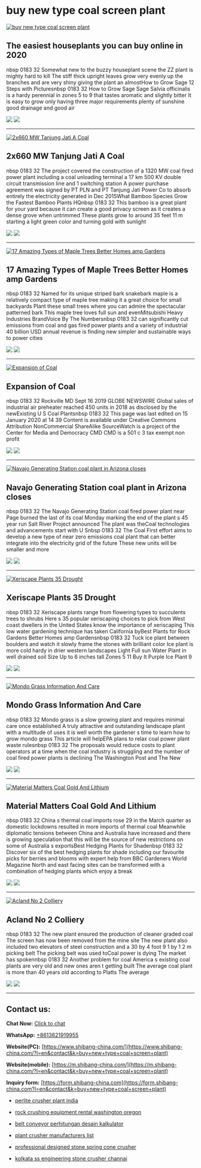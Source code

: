 # buy new type coal screen plant

<a href="https://swt.shibang-china.com/?l=en&img&k=buy+new+type+coal+screen+plant" target="_blank">![buy new type coal screen plant](http://static.shibang-china.com/all-800x300/733.jpg)</a>

## The easiest houseplants you can buy online in 2020
nbsp 0183 32 Somewhat new to the buzzy houseplant scene the ZZ plant is mighty hard to kill The stiff thick upright leaves grow very evenly up the branches and are very shiny giving the plant an almostHow to Grow Sage 12 Steps with Picturesnbsp 0183 32 How to Grow Sage Sage Salvia officinalis is a hardy perennial in zones 5 to 9 that tastes aromatic and slightly bitter It is easy to grow only having three major requirements plenty of sunshine good drainage and good air


<a href="https://whatsapp.shibangsoft.com/WhatsApp.php" target="_blank" title="WhatsApp">![](http://static.shibang-china.com/icon/whatsapp.png)</a> <a href="https://swt.shibang-china.com/?l=en&icon&k=buy+new+type+coal+screen+plant" target="_blank">![](http://static.shibang-china.com/icon/chat-en.png)</a>

---

<a href="https://swt.shibang-china.com/?l=en&img&k=buy+new+type+coal+screen+plant" target="_blank">![2x660 MW Tanjung Jati A Coal](http://static.shibang-china.com/all-800x300/538.jpg)</a>

## 2x660 MW Tanjung Jati A Coal
nbsp 0183 32 The project covered the construction of a 1320 MW coal fired power plant including a coal unloading terminal a 17 km 500 KV double circuit transmission line and 1 switching station A power purchase agreement was signed by PT PLN and PT Tanjung Jati Power Co to absorb entirely the electricity generated in Dec 2015What Bamboo Species Grow the Fastest Bamboo Plants HQnbsp 0183 32 This bamboo is a great plant for your yard because it can create a good privacy screen as it creates a dense grove when untrimmed These plants grow to around 35 feet 11 m starting a light green color and turning gold with sunlight


<a href="https://whatsapp.shibangsoft.com/WhatsApp.php" target="_blank" title="WhatsApp">![](http://static.shibang-china.com/icon/whatsapp.png)</a> <a href="https://swt.shibang-china.com/?l=en&icon&k=buy+new+type+coal+screen+plant" target="_blank">![](http://static.shibang-china.com/icon/chat-en.png)</a>

---

<a href="https://swt.shibang-china.com/?l=en&img&k=buy+new+type+coal+screen+plant" target="_blank">![17 Amazing Types of Maple Trees Better Homes amp Gardens](http://static.shibang-china.com/all-800x300/725.jpg)</a>

## 17 Amazing Types of Maple Trees Better Homes amp Gardens
nbsp 0183 32 Named for its unique striped bark snakebark maple is a relatively compact type of maple tree making it a great choice for small backyards Plant these small trees where you can admire the spectacular patterned bark This maple tree loves full sun and evenMitsubishi Heavy Industries BrandVoice By The Numbersnbsp 0183 32 can significantly cut emissions from coal and gas fired power plants and a variety of industrial 40 billion USD annual revenue is finding new simpler and sustainable ways to power cities


<a href="https://whatsapp.shibangsoft.com/WhatsApp.php" target="_blank" title="WhatsApp">![](http://static.shibang-china.com/icon/whatsapp.png)</a> <a href="https://swt.shibang-china.com/?l=en&icon&k=buy+new+type+coal+screen+plant" target="_blank">![](http://static.shibang-china.com/icon/chat-en.png)</a>

---

<a href="https://swt.shibang-china.com/?l=en&img&k=buy+new+type+coal+screen+plant" target="_blank">![Expansion of Coal](http://static.shibang-china.com/all-800x300/559.jpg)</a>

## Expansion of Coal
nbsp 0183 32 Rockville MD Sept 16 2019 GLOBE NEWSWIRE Global sales of industrial air preheater reached 450 units in 2018 as disclosed by the newExisting U S Coal Plantsnbsp 0183 32 This page was last edited on 15 January 2020 at 14 39 Content is available under Creative Commons Attribution NonCommercial ShareAlike SourceWatch is a project of the Center for Media and Democracy CMD CMD is a 501 c 3 tax exempt non profit


<a href="https://whatsapp.shibangsoft.com/WhatsApp.php" target="_blank" title="WhatsApp">![](http://static.shibang-china.com/icon/whatsapp.png)</a> <a href="https://swt.shibang-china.com/?l=en&icon&k=buy+new+type+coal+screen+plant" target="_blank">![](http://static.shibang-china.com/icon/chat-en.png)</a>

---

<a href="https://swt.shibang-china.com/?l=en&img&k=buy+new+type+coal+screen+plant" target="_blank">![Navajo Generating Station coal plant in Arizona closes](http://static.shibang-china.com/all-800x300/1436.jpg)</a>

## Navajo Generating Station coal plant in Arizona closes
nbsp 0183 32 The Navajo Generating Station coal fired power plant near Page burned the last of its coal Monday marking the end of the plant s 45 year run Salt River Project announced The plant was theCoal technologies and advancements start with U Snbsp 0183 32 The Coal First effort aims to develop a new type of near zero emissions coal plant that can better integrate into the electricity grid of the future These new units will be smaller and more


<a href="https://whatsapp.shibangsoft.com/WhatsApp.php" target="_blank" title="WhatsApp">![](http://static.shibang-china.com/icon/whatsapp.png)</a> <a href="https://swt.shibang-china.com/?l=en&icon&k=buy+new+type+coal+screen+plant" target="_blank">![](http://static.shibang-china.com/icon/chat-en.png)</a>

---

<a href="https://swt.shibang-china.com/?l=en&img&k=buy+new+type+coal+screen+plant" target="_blank">![Xeriscape Plants 35 Drought](http://static.shibang-china.com/all-800x300/1368.jpg)</a>

## Xeriscape Plants 35 Drought
nbsp 0183 32 Xeriscape plants range from flowering types to succulents trees to shrubs Here s 35 popular xeriscaping choices to pick from West coast dwellers in the United States know the importance of xeriscaping This low water gardening technique has taken California byBest Plants for Rock Gardens Better Homes amp Gardensnbsp 0183 32 Tuck ice plant between boulders and watch it slowly frame the stones with brilliant color Ice plant is more cold hardy in drier western landscapes Light Full sun Water Plant in well drained soil Size Up to 6 inches tall Zones 5 11 Buy It Purple Ice Plant 9


<a href="https://whatsapp.shibangsoft.com/WhatsApp.php" target="_blank" title="WhatsApp">![](http://static.shibang-china.com/icon/whatsapp.png)</a> <a href="https://swt.shibang-china.com/?l=en&icon&k=buy+new+type+coal+screen+plant" target="_blank">![](http://static.shibang-china.com/icon/chat-en.png)</a>

---

<a href="https://swt.shibang-china.com/?l=en&img&k=buy+new+type+coal+screen+plant" target="_blank">![Mondo Grass Information And Care](http://static.shibang-china.com/all-800x300/1301.jpg)</a>

## Mondo Grass Information And Care
nbsp 0183 32 Mondo grass is a slow growing plant and requires minimal care once established A truly attractive and outstanding landscape plant with a multitude of uses it is well worth the gardener s time to learn how to grow mondo grass This article will helpEPA plans to relax coal power plant waste rulesnbsp 0183 32 The proposals would reduce costs to plant operators at a time when the coal industry is struggling and the number of coal fired power plants is declining The Washington Post and The New


<a href="https://whatsapp.shibangsoft.com/WhatsApp.php" target="_blank" title="WhatsApp">![](http://static.shibang-china.com/icon/whatsapp.png)</a> <a href="https://swt.shibang-china.com/?l=en&icon&k=buy+new+type+coal+screen+plant" target="_blank">![](http://static.shibang-china.com/icon/chat-en.png)</a>

---

<a href="https://swt.shibang-china.com/?l=en&img&k=buy+new+type+coal+screen+plant" target="_blank">![Material Matters Coal Gold And Lithium](http://static.shibang-china.com/all-800x300/528.jpg)</a>

## Material Matters Coal Gold And Lithium
nbsp 0183 32 China s thermal coal imports rose 29 in the March quarter as domestic lockdowns resulted in more imports of thermal coal Meanwhile diplomatic tensions between China and Australia have increased and there is growing speculation that this will be the source of new restrictions on some of Australia s exportsBest Hedging Plants for Shadenbsp 0183 32 Discover six of the best hedging plants for shade including our favourite picks for berries and blooms with expert help from BBC Gardeners World Magazine North and east facing sites can be transformed with a combination of hedging plants which enjoy a break


<a href="https://whatsapp.shibangsoft.com/WhatsApp.php" target="_blank" title="WhatsApp">![](http://static.shibang-china.com/icon/whatsapp.png)</a> <a href="https://swt.shibang-china.com/?l=en&icon&k=buy+new+type+coal+screen+plant" target="_blank">![](http://static.shibang-china.com/icon/chat-en.png)</a>

---

<a href="https://swt.shibang-china.com/?l=en&img&k=buy+new+type+coal+screen+plant" target="_blank">![Acland No 2 Colliery](http://static.shibang-china.com/all-800x300/312.jpg)</a>

## Acland No 2 Colliery
nbsp 0183 32 The new plant ensured the production of cleaner graded coal The screen has now been removed from the mine site The new plant also included two elevators of steel construction and a 30 by 4 foot 9 1 by 1 2 m picking belt The picking belt was used toCoal power is dying The market has spokennbsp 0183 32 Another problem for coal America s existing coal plants are very old and new ones aren t getting built The average coal plant is more than 40 years old according to Platts The average


<a href="https://whatsapp.shibangsoft.com/WhatsApp.php" target="_blank" title="WhatsApp">![](http://static.shibang-china.com/icon/whatsapp.png)</a> <a href="https://swt.shibang-china.com/?l=en&icon&k=buy+new+type+coal+screen+plant" target="_blank">![](http://static.shibang-china.com/icon/chat-en.png)</a>

---
## Contact us:

**Chat Now:** [Click to chat](https://swt.shibang-china.com?l=en&contact&k=buy+new+type+coal+screen+plant)

**WhatsApp:**  [+8613621919955](https://whatsapp.shibangsoft.com/WhatsApp.php)

**Website(PC):** [https://www.shibang-china.com/](https://www.shibang-china.com/?l=en&contact&k=buy+new+type+coal+screen+plant)

**Website(mobile):** [https://m.shibang-china.com/](https://m.shibang-china.com/?l=en&contact&k=buy+new+type+coal+screen+plant)

**Inquiry form:** [https://form.shibang-china.com](https://form.shibang-china.com?l=en&contact&k=buy+new+type+coal+screen+plant)

* [perlite crusher plant india](../170/perlite%20crusher%20plant%20india.md)

* [rock crushing equipment rental washington oregon](../161/rock%20crushing%20equipment%20rental%20washington%20oregon.md)

* [belt conveyor perhitungan desain kalkulator](../161/belt%20conveyor%20perhitungan%20desain%20kalkulator.md)

* [plant crusher manufacturers list](../167/plant%20crusher%20manufacturers%20list.md)

* [professional designed stone spring cone crusher](../167/professional%20designed%20stone%20spring%20cone%20crusher.md)

* [kolkata ss engineering stone crusher channai](../166/kolkata%20ss%20engineering%20stone%20crusher%20channai.md)